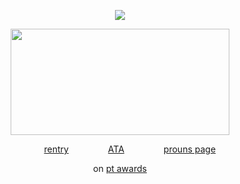 <div align="center">
  
![](https://komarev.com/ghpvc/?username=ValleySheep-username&style=flat&color=96a2a3&label=kill+count)

<p align="center">
<img src="https://i.pinimg.com/736x/1b/29/89/1b298941a4164a4f40ef478bdcd39568.jpg" width="350" height="170">
</p>

<p align="center">
‎ ‎ ‎ ‎ ‎ ‎ ‎‎ ‎ <a href="https://rentry.co/valleysheep">rentry</a> ‎ ‎ ‎ ‎ ‎ ‎ ‎‎ ‎ ‎  ‎ ‎ ‎ ‎ ‎ ‎  <a href="https://valleysheep.atabook.org/">ATA</a> ‎ ‎ ‎ ‎ ‎ ‎ ‎‎ ‎ ‎  ‎ ‎ ‎ ‎ ‎ ‎  <a href="https://en.pronouns.page/@valleysheep">prouns page</a>
  <p align="center">
  on <a href="https://github.com/pt-awards">pt awards</a>
</p>
‎ 
‎ ‎ ‎ ‎ 

‎ ‎ 
‎ 
‎ 
‎ 


 
